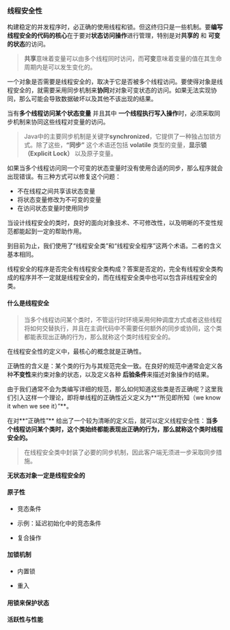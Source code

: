 


### 线程安全性 ###

构建稳定的并发程序时，必正确的使用线程和锁。但这终归只是一些机制。要**编写线程安全的代码的核心**在于要对**状态访问操作**进行管理，特别是对**共享的** 和 **可变的状态**的访问。



> **共享**意味着变量可以由多个线程同时访问，而**可变**意味着变量的值在其生命周期内是可以发生变化的。

一个对象是否需要是线程安全的，取决于它是否被多个线程访问。要使得对象是线程安全的，就需要采用同步机制来**协同**对对象可变状态的访问。如果无法实现协同，那么可能会导致数据破坏以及其他不该出现的结果。

当有**多个线程访问某个状态变量** 并且其中 **一个线程执行写入操作**时，必须采取同步机制来协同这些线程对变量的访问。



> Java中的主要同步机制是关键字**synchronized**，它提供了一种独占加锁方式。除了这些，**“同步”** 这个术语还包括 **volatile** 类型的变量，**显示锁（Explicit Lock）** 以及原子变量。

如果当多个线程访问同一个可变的状态变量时没有使用合适的同步，那么程序就会出现错误。有三种方式可以修复这个问题：

- 不在线程之间共享该状态变量
- 将状态变量修改为不可变的变量
- 在访问状态变量时使用同步
 
当设计线程安全的类时，良好的面向对象技术、不可修改性，以及明晰的不变性规范都能起到一定的帮助作用。

到目前为止，我们使用了“线程安全类”和“线程安全程序”这两个术语。二者的含义基本相同。

线程安全的程序是否完全有线程安全类构成？答案是否定的，完全有线程安全类构成的程序并不一定就是线程安全的，而在线程安全类中也可以包含非线程安全的类。

#### 什么是线程安全 ####



> 当多个线程访问某个类时，不管运行时环境采用何种调度方式或者这些线程将如何交替执行，并且在主调代码中不需要任何额外的同步或协同，这个类都能表现出正确的行为，那么就称这个类时线程安全的。

在线程安全性的定义中，最核心的概念就是正确性。

正确性的含义是：某个类的行为与其规范完全一致。在良好的规范中通常会定义各种**不变性**来约束对象的状态，以及定义各种 **后验条件**来描述对象操作的结果。 

由于我们通常不会为类编写详细的规范，那么如何知道这些类是否正确呢？这里我们引入这样一个理论，即将单线程的正确性近义定义为**“所见即所知（we know it when we see it）”**。

在对**“正确性”** 给出了一个较为清晰的定义后，就可以定义线程安全性：**当多个线程访问某个类时，这个类始终都能表现出正确的行为，那么就称这个类时线程安全的。**

> 在线程安全类中封装了必要的同步机制，因此客户端无须进一步采取同步措施。

**无状态对象一定是线程安全的**

#### 原子性 ####


- 竞态条件



- 示例：延迟初始化中的竞态条件



- 复合操作




#### 加锁机制 ####



- 内置锁



- 重入






#### 用锁来保护状态 ####





#### 活跃性与性能 ####
















